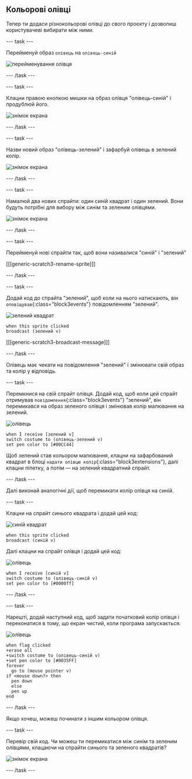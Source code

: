 ## Кольорові олівці

Тепер ти додаси різнокольорові олівці до свого проєкту і дозволиш користувачеві вибирати між ними.

--- task ---

Перейменуй образ `олівець` на `олівець-синій`

![перейменування олівця](images/rename-pencil.png)

--- /task ---

--- task ---

Клацни правою кнопкою мишки на образ олівця "олівець-синій" і продублюй його.

![знімок екрана](images/paint-blue-duplicate.png)

--- /task ---

--- task ---

Назви новий образ "олівець-зелений" і зафарбуй олівець в зелений колір.

![знімок екрана](images/paint-pencil-green.png)

--- /task ---

--- task ---

Намалюй два нових спрайти: один синій квадрат і один зелений. Вони будуть потрібні для вибору між синім та зеленим олівцями.

![знімок екрана](images/paint-selectors.png)

--- /task ---

--- task ---

Перейменуй нові спрайти так, щоб вони називалися "синій" і "зелений"

[[[generic-scratch3-rename-sprite]]]

--- /task ---

--- task ---

Додай код до спрайта "зелений", щоб коли на нього натискають, він `оповіщував`{:class="block3events"} повідомленням "зелений".

![зелений квадрат](images/green_square.png)

```blocks3
when this sprite clicked
broadcast (зелений v)
```

[[[generic-scratch3-broadcast-message]]]

--- /task ---

Олівець має чекати на повідомлення "зелений" і змінювати свій образ та колір у відповідь.

--- task ---

Перемкнися на свій спрайт олівця. Додай код, щоб коли цей спрайт отримував `повідомлення`{:class="block3events"} "зелений", він перемикався на образ зеленого олівця і змінював колір малювання на зелений.

![олівець](images/pencil.png)

```blocks3
when I receive [зелений v]
switch costume to (олівець-зелений v)
set pen color to [#00CC44]
```

Щоб зелений став кольором малювання, клацни на зафарбований квадрат в блоці `надати олівцю колір`{:class="block3extensions"}, далі клацни піпетку, а потім — на зелений квадратний спрайт.

--- /task ---

Далі виконай аналогічні дії, щоб перемикати колір олівця на синій.

--- task ---

Клацни на спрайт синього квадрата і додай цей код:

![синій квадрат](images/blue_square.png)

```blocks3
when this sprite clicked
broadcast (синій v)
```

Далі клацни на спрайт олівця і додай цей код:

![олівець](images/pencil.png)

```blocks3
when I receive [синій v]
switch costume to (олівець-синій v)
set pen color to [#0000ff]
```

--- /task ---

--- task ---

Нарешті, додай наступний код, щоб задати початковий колір олівця і переконатися в тому, що екран чистий, коли програма запускається.

![олівець](images/pencil.png)

```blocks3
when flag clicked
+erase all
+switch costume to (олівець-синій v)
+set pen color to [#0035FF]
forever
  go to (mouse pointer v)
if <mouse down?> then
  pen down
  else
  pen up
end
```

--- /task ---

Якщо хочеш, можеш починати з іншим кольором олівця.

--- task ---

Перевір свій код. Чи можеш ти перемикатися між синім та зеленим олівцями, клацаючи на спрайти синього та зеленого квадратів?

![знімок екрана](images/paint-pens-test.png)

--- /task ---